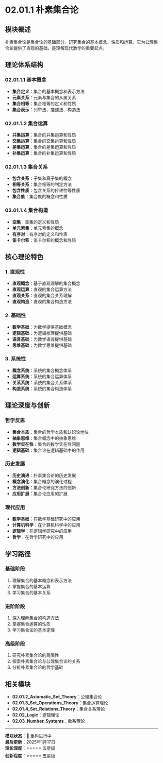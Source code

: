 # 02.01.1 朴素集合论

## 模块概述

朴素集合论是集合论的基础部分，研究集合的基本概念、性质和运算。它为公理集合论提供了直观的基础，是理解现代数学的重要起点。

## 理论体系结构

### 02.01.1.1 基本概念

- **集合定义**：集合的基本概念和表示方法
- **元素关系**：元素与集合的从属关系
- **集合相等**：集合相等的定义和性质
- **集合表示**：列举法、描述法、构造法

### 02.01.1.2 集合运算

- **并集运算**：集合的并集运算和性质
- **交集运算**：集合的交集运算和性质
- **差集运算**：集合的差集运算和性质
- **补集运算**：集合的补集运算和性质

### 02.01.1.3 集合关系

- **包含关系**：子集和真子集的概念
- **相等关系**：集合相等的判定方法
- **包含性质**：包含关系的传递性等性质
- **集合族**：集合族的概念和性质

### 02.01.1.4 集合构造

- **空集**：空集的定义和性质
- **单元素集**：单元素集的概念
- **有序对**：有序对的定义和性质
- **笛卡尔积**：笛卡尔积的概念和性质

## 核心理论特色

### 1. 直观性

- **直观概念**：基于直观理解的集合概念
- **直观运算**：直观的集合运算方法
- **直观关系**：直观的集合关系理解
- **直观构造**：直观的集合构造方法

### 2. 基础性

- **数学基础**：为数学提供基础概念
- **逻辑基础**：为逻辑推理提供基础
- **语言基础**：为数学语言提供基础
- **思维基础**：为数学思维提供基础

### 3. 系统性

- **概念系统**：系统的集合概念体系
- **运算系统**：系统的集合运算体系
- **关系系统**：系统的集合关系体系
- **构造系统**：系统的集合构造体系

## 理论深度与创新

### 哲学反思

- **集合本质**：集合的哲学本质和认识论地位
- **抽象思维**：集合概念中的抽象思维
- **数学实在性**：集合的数学实在性问题
- **逻辑基础**：集合论在逻辑基础中的作用

### 历史发展

- **历史演进**：朴素集合论的历史发展
- **概念演化**：集合概念的演化过程
- **方法创新**：集合论研究方法的创新
- **应用扩展**：集合论应用的扩展

### 现代应用

- **数学基础**：在数学基础研究中的应用
- **计算机科学**：在计算机科学中的应用
- **逻辑学**：在逻辑学研究中的应用
- **哲学**：在哲学研究中的应用

## 学习路径

### 基础阶段

1. 理解集合的基本概念和表示方法
2. 掌握集合的基本运算
3. 学习集合的基本关系

### 进阶阶段

1. 深入理解集合的构造方法
2. 掌握集合运算的性质
3. 学习集合论的基本定理

### 高级阶段

1. 研究朴素集合论的局限性
2. 探索朴素集合论与公理集合论的关系
3. 分析朴素集合论的哲学基础

## 相关模块

- **02.01.2_Axiomatic_Set_Theory**：公理集合论
- **02.01.3_Set_Operations_Theory**：集合运算理论
- **02.01.4_Set_Relations_Theory**：集合关系理论
- **02.02_Logic**：逻辑理论
- **02.03_Number_Systems**：数系理论

---

**模块状态**：🚧 重构进行中  
**最后更新**：2025年1月17日  
**理论深度**：⭐⭐⭐⭐⭐ 五星级  
**创新程度**：⭐⭐⭐⭐⭐ 五星级
